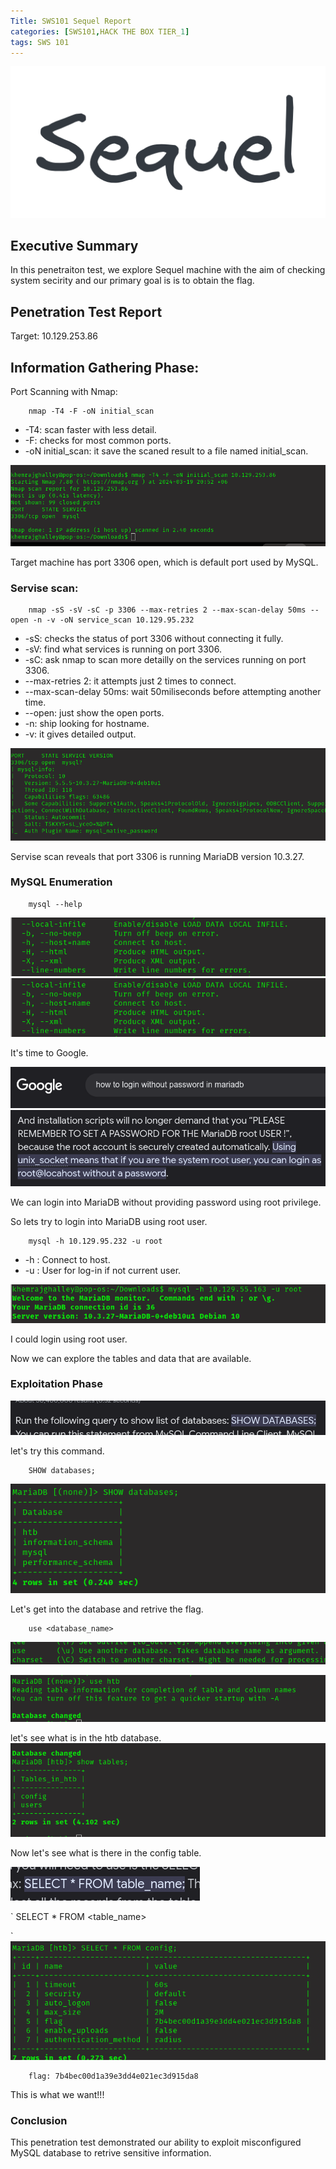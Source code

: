 ```yaml
---
Title: SWS101 Sequel Report
categories: [SWS101,HACK THE BOX TIER_1]
tags: SWS 101
---
```

![sequel](/assets/img/sequel.png)

## Executive Summary
In this penetraiton test, we explore Sequel machine with the aim of checking system secirity and our primary goal is is to obtain the flag.

## Penetration Test Report
Target: 10.129.253.86

## Information Gathering Phase:
Port Scanning with Nmap:

        nmap -T4 -F -oN initial_scan


- -T4: scan faster with less detail.
- -F: checks for most common ports.
-  -oN initial_scan: it save the scaned result to a file named initial_scan.

![nmap](/assets/img/sequelnmap.png)

Target machine has port 3306 open, which is default port used by MySQL.

### Servise scan:
        nmap -sS -sV -sC -p 3306 --max-retries 2 --max-scan-delay 50ms --open -n -v -oN service_scan 10.129.95.232

- -sS: checks the status of port 3306 without connecting it fully.
- -sV: find what services is running on port 3306.
- -sC: ask nmap to scan more detailly on the services running on port 3306.
-  --max-retries 2: it attempts just 2 times to connect.
- --max-scan-delay 50ms: wait 50miliseconds before attempting another time.
- --open: just show the open ports.
- -n: ship looking for hostname.
- -v: it gives detailed output.

![service scan](/assets/img/servicescansequel.png)

Servise scan reveals that port 3306 is running MariaDB version 10.3.27.

### MySQL Enumeration

        mysql --help   

![mysql](/assets/img/sequelhost.png)
![mysql](/assets/img/sequeluser.png)

It's time to Google.

![mysql](/assets/img/sequelmariagoogle.png)
![mysql](/assets/img/sequelmariaroot.png)

We can login into MariaDB without providing password using root privilege.

So lets try to login into MariaDB using root user.

        mysql -h 10.129.95.232 -u root 

- -h : Connect to host.
- -u : User for log-in if not current user.

![mysql](/assets/img/sequelmariadblogin.png)

I could login using root user.

Now we can explore the tables and data that are available.

### Exploitation Phase

![mysql](/assets/img/sequelshowdata.png)

let's try this command.

        SHOW databases;

![mysql](/assets/img/sequeldatabase.png)

Let's get into the database and retrive the flag.

        use <database_name>

![sequel database](/assets/img/sequelusedatabase.png)

![mysql](/assets/img/sequelhtb.png)

let's see what is in the htb database.
![htb table](/assets/img/sequelhtbtable.png)

Now let's see what is there in the config table.

![table](/assets/img/sequelcongiftable.png)

`        SELECT * FROM <table_name>

`![flag](/assets/img/sequelflag.png)

        flag: 7b4bec00d1a39e3dd4e021ec3d915da8
This is what we want!!!

### Conclusion
This penetration test demonstrated our ability to exploit misconfigured MySQL database to retrive sensitive information.
